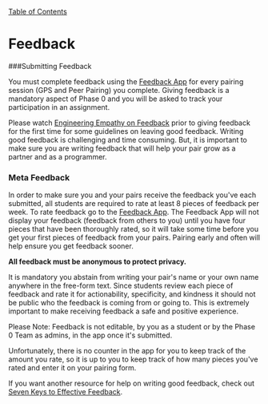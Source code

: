 [Table of Contents](README.md)

# Feedback

###Submitting Feedback

You must complete feedback using the [Feedback App](https://feedback.devbootcamp.com/) for every pairing session (GPS and Peer Pairing) you complete. Giving feedback is a mandatory aspect of Phase 0 and you will be asked to track your participation in an assignment.

Please watch [Engineering Empathy on Feedback](https://vimeo.com/99780302) prior to giving feedback for the first time for some guidelines on leaving good feedback. Writing good feedback is challenging and time consuming. But, it is important to make sure you are writing feedback that will help your pair grow as a partner and as a programmer.

### Meta Feedback

In order to make sure you and your pairs receive the feedback you've each submitted, all students are required to rate at least 8 pieces of feedback per week. To rate feedback go to the [Feedback App](https://feedback.devbootcamp.com/). The Feedback App will not display your feedback (feedback from others to you) until you have four pieces that have been thoroughly rated, so it will take some time before you get your first pieces of feedback from your pairs. Pairing early and often will help ensure you get feedback sooner.

**All feedback must be anonymous to protect privacy.**

It is mandatory you abstain from writing your pair's name or your own name anywhere in the free-form text. Since students review each piece of feedback and rate it for actionability, specificity, and kindness it should not be public who the feedback is coming from or going to. This is extremely important to make receiving feedback a safe and positive experience.

Please Note: Feedback is not editable, by you as a student or by the Phase 0 Team as admins, in the app once it's submitted.

Unfortunately, there is no counter in the app for you to keep track of the amount you rate, so it is up to you to keep track of how many pieces you've rated and enter it on your pairing form.

If you want another resource for help on writing good feedback, check out [Seven Keys to Effective Feedback](http://www.ascd.org/publications/educational-leadership/sept12/vol70/num01/Seven-Keys-to-Effective-Feedback.aspx).
